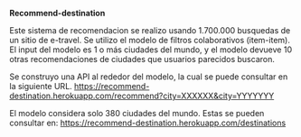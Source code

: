 <strong> Recommend-destination </strong>

Este sistema de recomendacion se realizo usando 1.700.000 busquedas de un sitio de e-travel.
Se utilizo el modelo de filtros colaborativos (item-item).
El input del modelo es 1 o más ciudades del mundo, y el modelo devueve 10 otras recomendaciones de ciudades que usuarios parecidos buscaron.

Se construyo una API al rededor del modelo, la cual se puede consultar en la siguiente URL.
https://recommend-destination.herokuapp.com/recommend?city=XXXXXX&city=YYYYYYY

El modelo considera solo 380 ciudades del mundo. Estas se pueden consultar en:
https://recommend-destination.herokuapp.com/destinations





